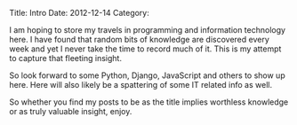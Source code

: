 Title: Intro
Date: 2012-12-14
Category:

I am hoping to store my travels in programming and information technology here.
I have found that random bits of knowledge are discovered every week and yet I
never take the time to record much of it. This is my attempt to capture that
fleeting insight.

So look forward to some Python, Django, JavaScript and others to show up here.
Here will also likely be a spattering of some IT related info as well.

So whether you find my posts to be as the title implies worthless knowledge or
as truly valuable insight, enjoy.
